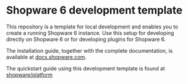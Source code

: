 # Shopware 6 development template

This repository is a template for local development and enables you to create a running Shopware 6 instance.
Use this setup for developing directly on Shopware 6 or for developing plugins for Shopware 6.

The installation guide, together with the complete documentation, is available at [docs.shopware.com](https://docs.shopware.com/en/shopware-platform-dev-en/getting-started).

The quickstart guide using this development template is found at [shopware/platform](https://github.com/shopware/platform#quickstart--installation)
